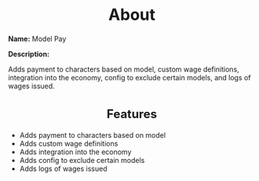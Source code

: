 <h1 style="text-align:center; font-size:2rem; font-weight:bold;">About</h1>

**Name:**
Model Pay

**Description:**

Adds payment to characters based on model, custom wage definitions, integration into the economy, config to exclude certain models, and logs of wages issued.

<h2 style="text-align:center; font-size:1.5rem; font-weight:bold;">Features</h2>

- Adds payment to characters based on model
- Adds custom wage definitions
- Adds integration into the economy
- Adds config to exclude certain models
- Adds logs of wages issued

